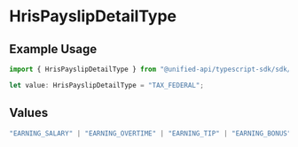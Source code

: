 # HrisPayslipDetailType

## Example Usage

```typescript
import { HrisPayslipDetailType } from "@unified-api/typescript-sdk/sdk/models/shared";

let value: HrisPayslipDetailType = "TAX_FEDERAL";
```

## Values

```typescript
"EARNING_SALARY" | "EARNING_OVERTIME" | "EARNING_TIP" | "EARNING_BONUS" | "EARNING_COMMISSION" | "EARNING_ADJUSTMENT" | "EARNING" | "PRETAX_DEDUCTION" | "PRETAX_DEDUCTION_HEALTH_INSURANCE" | "PRETAX_DEDUCTION_RETIREMENT" | "PRETAX_DEDUCTION_HRA" | "TAX_FEDERAL" | "TAX_REGION" | "TAX_LOCAL" | "POSTTAX_BENEFIT" | "POSTTAX_GARNISHMENT" | "REIMBURSEMENT"
```
